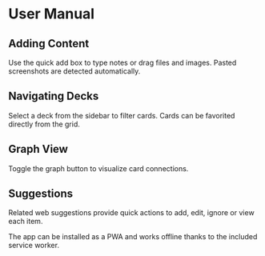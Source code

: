 # User Manual

## Adding Content
Use the quick add box to type notes or drag files and images. Pasted screenshots are detected automatically.

## Navigating Decks
Select a deck from the sidebar to filter cards. Cards can be favorited directly from the grid.

## Graph View
Toggle the graph button to visualize card connections.

## Suggestions
Related web suggestions provide quick actions to add, edit, ignore or view each item.

The app can be installed as a PWA and works offline thanks to the included service worker.
